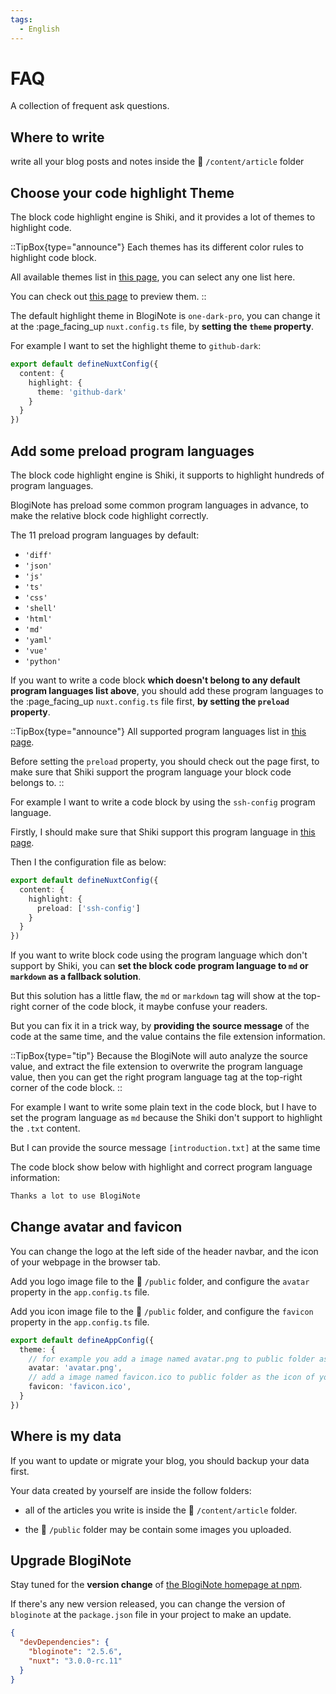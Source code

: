 ```yaml
---
tags:
  - English
---
```


# FAQ

A collection of frequent ask questions.

## Where to write
write all your blog posts and notes inside the :file_folder: `/content/article` folder

## Choose your code highlight Theme
The block code highlight engine is Shiki, and it provides a lot of themes to highlight code.

::TipBox{type="announce"}
Each themes has its different color rules to highlight code block.

All available themes list in [this page](https://github.com/shikijs/shiki/blob/main/docs/themes.md#all-theme), you can select any one list here.

You can check out [this page](https://vscodethemes.com/) to preview them.
::

The default highlight theme in BlogiNote is `one-dark-pro`, you can change it at the :page_facing_up `nuxt.config.ts` file, by **setting the `theme` property**.

For example I want to set the highlight theme to `github-dark`:

```ts [nuxt.config.ts] {4}
export default defineNuxtConfig({
  content: {
    highlight: {
      theme: 'github-dark'
    }
  }
})
```

## Add some preload program languages
The block code highlight engine is Shiki, it supports to highlight hundreds of program languages.

BlogiNote has preload some common program languages in advance, to make the relative block code highlight correctly.

The 11 preload program languages by default:

* `'diff'`
* `'json'`
* `'js'`
* `'ts'`
* `'css'`
* `'shell'`
* `'html'`
* `'md'`
* `'yaml'`
* `'vue'`
* `'python'`

If you want to write a code block **which doesn't belong to any default program languages list above**, you should add these program languages to the :page_facing_up `nuxt.config.ts` file first, **by setting the `preload` property**.

::TipBox{type="announce"}
All supported program languages list in [this page](https://github.com/shikijs/shiki/blob/main/docs/languages.md).

Before setting the `preload` property, you should check out the page first, to make sure that Shiki support the program language your block code belongs to.
::

For example I want to write a code block by using the `ssh-config` program language.

Firstly, I should make sure that Shiki support this program language in [this page](https://github.com/shikijs/shiki/blob/main/docs/languages.md).

Then I the configuration file as below:

```ts [nuxt.config.ts] {4}
export default defineNuxtConfig({
  content: {
    highlight: {
      preload: ['ssh-config']
    }
  }
})
```


If you want to write block code using the program language which don't support by Shiki, you can **set the block code program language to `md` or `markdown` as a fallback solution**.

But this solution has a little flaw, the `md` or `markdown` tag will show at the top-right corner of the code block, it maybe confuse your readers.

But you can fix it in a trick way, by **providing the source message** of the code at the same time, and the value contains the file extension information.

::TipBox{type="tip"}
Because the BlogiNote will auto analyze the source value, and extract the file extension to overwrite the program language value, then you can get the right program language tag at the top-right corner of the code block.
::

For example I want to write some plain text in the code block, but I have to set the program language as `md` because the Shiki don't support to highlight the `.txt` content.

But I can provide the source message `[introduction.txt]` at the same time

The code block show below with highlight and correct program language information:

```md [introduction.txt]
Thanks a lot to use BlogiNote
```

## Change avatar and favicon
You can change the logo at the left side of the header navbar, and the icon of your webpage in the browser tab.

Add you logo image file to the :file_folder: `/public` folder, and configure the `avatar` property in the `app.config.ts` file.

Add you icon image file to the :file_folder: `/public` folder, and configure the `favicon` property in the `app.config.ts` file.

```ts [app.config.ts] {4, 6}
export default defineAppConfig({
  theme: {
    // for example you add a image named avatar.png to public folder as the logo
    avatar: 'avatar.png',
    // add a image named favicon.ico to public folder as the icon of your webpage
    favicon: 'favicon.ico',
  }
})
```

## Where is my data
If you want to update or migrate your blog, you should backup your data first.

Your data created by yourself are inside the follow folders:

* all of the articles you write is inside the :file_folder: `/content/article` folder.

* the :file_folder: `/public` folder may be contain some images you uploaded.

## Upgrade BlogiNote
Stay tuned for the **version change** of [the BlogiNote homepage at npm](https://www.npmjs.com/package/bloginote).

If there's any new version released, you can change the version of `bloginote` at the `package.json` file in your project to make an update.

```json [package.json] {3}
{
  "devDependencies": {
    "bloginote": "2.5.6",
    "nuxt": "3.0.0-rc.11"
  }
}
```